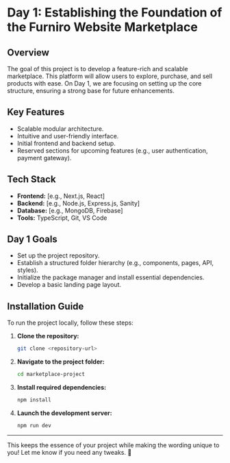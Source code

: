 

# **Day 1: Establishing the Foundation of the Furniro Website Marketplace**  

## **Overview**  
The goal of this project is to develop a feature-rich and scalable marketplace. This platform will allow users to explore, purchase, and sell products with ease. On Day 1, we are focusing on setting up the core structure, ensuring a strong base for future enhancements.  

## **Key Features**  

- Scalable modular architecture.  
- Intuitive and user-friendly interface.  
- Initial frontend and backend setup.  
- Reserved sections for upcoming features (e.g., user authentication, payment gateway).  

## **Tech Stack**  

- **Frontend:** [e.g., Next.js, React]  
- **Backend:** [e.g., Node.js, Express.js, Sanity]  
- **Database:** [e.g., MongoDB, Firebase]  
- **Tools:** TypeScript, Git, VS Code  

## **Day 1 Goals**  

- Set up the project repository.  
- Establish a structured folder hierarchy (e.g., components, pages, API, styles).  
- Initialize the package manager and install essential dependencies.  
- Develop a basic landing page layout.  

## **Installation Guide**  

To run the project locally, follow these steps:  

1. **Clone the repository:**  
   ```bash
   git clone <repository-url>
   ```  

2. **Navigate to the project folder:**  
   ```bash
   cd marketplace-project
   ```  

3. **Install required dependencies:**  
   ```bash
   npm install
   ```  

4. **Launch the development server:**  
   ```bash
   npm run dev
   ```  

---  

This keeps the essence of your project while making the wording unique to you! Let me know if you need any tweaks. 🚀